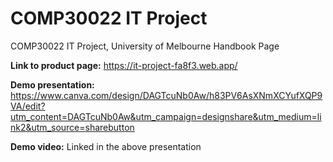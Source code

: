 # COMP30022 IT Project
COMP30022 IT Project, University of Melbourne Handbook Page

**Link to product page:** https://it-project-fa8f3.web.app/

**Demo presentation:** https://www.canva.com/design/DAGTcuNb0Aw/h83PV6AsXNmXCYufXQP9VA/edit?utm_content=DAGTcuNb0Aw&utm_campaign=designshare&utm_medium=link2&utm_source=sharebutton

**Demo video:** Linked in the above presentation
